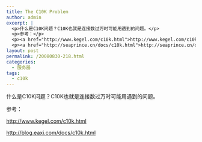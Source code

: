```yaml
---
title: The C10K Problem
author: admin
excerpt: |
  <p>什么是C10K问题？C10K也就是连接数过万时可能用遇到的问题。</p>
  <p>参考：</p>
  <p><a href="http://www.kegel.com/c10k.html">http://www.kegel.com/c10k.html</a></p>
  <p><a href="http://seaprince.cn/docs/c10k.html">http://seaprince.cn/docs/c10k.html</a></p>
layout: post
permalink: /20080830-218.html
categories:
  - 服务器
tags:
  - c10k
---
```

什么是C10K问题？C10K也就是连接数过万时可能用遇到的问题。

参考：

<http://www.kegel.com/c10k.html>

<http://blog.eaxi.com/docs/c10k.html>